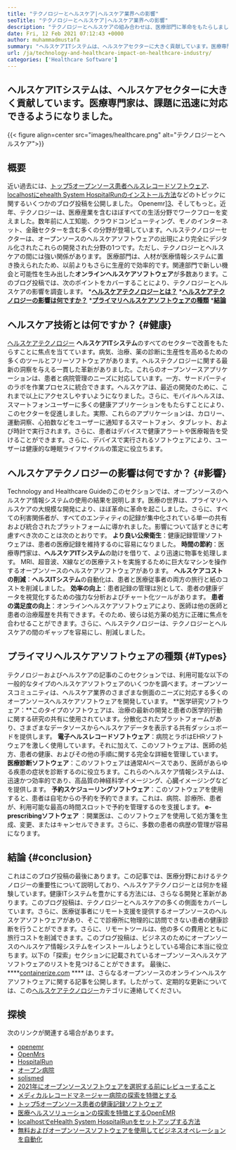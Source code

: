 ```yaml
---
title: "テクノロジーとヘルスケア|ヘルスケア業界への影響" 
seoTitle: "テクノロジーとヘルスケア|ヘルスケア業界への影響" 
description: "テクノロジーとヘルスケアの組み合わせは、医療部門に革命をもたらしました。ヘルスケアソフトウェアの影響と種類を調べてみましょう。" 
date: Fri, 12 Feb 2021 07:12:43 +0000
author: muhammadmustafa
summary: "ヘルスケアITシステムは、ヘルスケアセクターに大きく貢献しています。医療専門家は、課題に迅速に対応できるようになりました。" 
url: /ja/technology-and-healthcare-impact-on-healthcare-industry/
categories: ['Healthcare Software']
---
```


## ヘルスケアITシステムは、ヘルスケアセクターに大きく貢献しています。医療専門家は、課題に迅速に対応できるようになりました。

{{< figure align=center src="images/healthcare.png" alt="テクノロジーとヘルスケア">}}


## 概要
近い過去には、[トップ5オープンソース患者ヘルスレコードソフトウェア][1]、[localhostにehealth System HospitalRunのインストール方法][2]などのトピックに関するいくつかのブログ投稿を公開しました。 Openemr][3]、そしてもっと。近年、テクノロジーは、医療産業を含むほぼすべての生活分野でワークフローを変えました。数年前に人工知能、クラウドコンピューティング、モノのインターネット、金融セクターを含む多くの分野が登場しています。ヘルステクノロジーセクターは、オープンソースのヘルスケアソフトウェアの出現により完全にデジタル化されたこれらの開発された分野の1つです。ただし、テクノロジーとヘルスケアの間には強い関係があります。
医療部門は、人材が医療情報システムに置き換えられたため、以前よりもさらに生産的で効率的です。関連部門で新しい機会と可能性を生み出した**オンラインヘルスケアソフトウェア**が多数あります。このブログ投稿では、次のポイントをカバーすることにより、テクノロジーとヘルスケアの影響を調査します。
  ***[ヘルスケアテクノロジーとは？][4]** 
  ***[ヘルスケアテクノロジーの影響は何ですか？][5]** 
  ***[プライマリヘルスケアソフトウェアの種類][6]** 
  ***[結論][7]** 

## ヘルスケア技術とは何ですか？   {#健康}
[ヘルスケアテクノロジー][8] **ヘルスケアITシステム**のすべてのセクターで改善をもたらすことに焦点を当てています。病気、治療、薬の診断に生産性を高めるための多くのツールとフリーソフトウェアがあります。ヘルステクノロジーに関する最新の洞察を与える一貫した革新がありました。これらのオープンソースアプリケーションは、患者と病院管理のニーズに対応しています。一方、サードパーティのラボを作業プロセスに統合できます。ヘルスケアは、最近の開発のために、これまで以上にアクセスしやすいようになりました。さらに、モバイルヘルスは、スマートフォンユーザーに多くの健康アプリケーションをもたらすことにより、このセクターを促進しました。実際、これらのアプリケーションは、カロリー、運動洞察、心拍数などをユーザーに通知するスマートフォン、タブレット、および時計で実行されます。さらに、患者はデバイスで健康アラートや医療報告を受けることができます。さらに、デバイスで実行されるソフトウェアにより、ユーザーは健康的な睡眠ライフサイクルの策定に役立ちます。

## ヘルスケアテクノロジーの影響は何ですか？   {#影響}
Technology and Healthcare Guideのこのセクションでは、オープンソースのヘルスケア情報システムの使用の結果を説明します。医療の世界は、プライマリヘルスケアの大規模な開発により、ほぼ革命に革命を起こしました。さらに、すべての利害関係者が、すべてのエンティティの記録が集中化されている単一の共有および統合されたプラットフォームに導かれました。影響について話すときに考慮すべき次のことは次のとおりです。
**より良い公衆衛生**：健康記録管理ソフトウェアは、患者の医療記録を維持するのに容易になりました。
**時間の節約**：医療専門家は、**ヘルスケアITシステム**の助けを借りて、より迅速に物事を処理します。 MRI、超音波、X線などの医療テストを実施するために巨大なマシンを操作するオープンソースのヘルスケアソフトウェアがあります。
**ヘルスケアコストの削減**：**ヘルスITシステム**の自動化は、患者と医療従事者の両方の旅行と紙のコストを削減しました。
**効率の向上**：患者記録の管理は別として、患者の健康データを視覚化するための強力な分析およびチャート化ツールがあります。
**患者の満足度の向上**：オンラインヘルスケアソフトウェアにより、医師は他の医師と患者の治療履歴を共有できます。そのため、彼らは処方薬の処方に正確に焦点を合わせることができます。さらに、ヘルステクノロジーは、テクノロジーとヘルスケアの間のギャップを容易にし、削減しました。

## プライマリヘルスケアソフトウェアの種類 {#Types}
テクノロジーおよびヘルスケアの記事のこのセクションでは、利用可能な以下の一般的なタイプのヘルスケアソフトウェアのいくつかを調べます。オープンソースコミュニティは、ヘルスケア業界のさまざまな側面のニーズに対応する多くのオープンソースヘルスケアソフトウェアを開発しています。
**医学研究ソフトウェア：**このタイプのソフトウェアは、治療の最新の開発と患者の医学的行動に関する研究の共有に使用されています。分散化されたプラットフォームがあり、さまざまなデータソースからヘルスケアデータを表示する共有ダッシュボードを提供します。
**電子ヘルスレコードソフトウェア**：病院とラボはEHRソフトウェアを激しく使用しています。それに加えて、このソフトウェアは、医師の処方、患者の健康、およびその他の手順に関する完全な詳細を管理しています。
**医療診断ソフトウェア**：このソフトウェアは通常AIベースであり、医師があらゆる疾患の症状を診断するのに役立ちます。これらのヘルスケア情報システムは、迅速かつ効率的であり、高品質の神経科学イメージング、心臓イメージングなどを提供します。
**予約スケジューリングソフトウェア**：このソフトウェアを使用すると、患者は自宅からの予約を予約できます。これは、病院、診療所、患者が、利用可能な最高の時間スロットで予約を管理するのを支援します。
 **e-prescribingソフトウェア** ：開業医は、このソフトウェアを使用して処方箋を生成、変更、またはキャンセルできます。さらに、多数の患者の病歴の管理が容易になります。

## 結論 {#conclusion}
これはこのブログ投稿の最後にあります。この記事では、医療分野におけるテクノロジーの重要性について説明しており、ヘルスケアテクノロジーとは何かを経験しています。健康ITシステムを豊かにする方法には、さらなる開発と革新があります。このブログ投稿は、テクノロジーとヘルスケアの多くの側面をカバーしています。さらに、医療従事者にリモート支援を提供するオープンソースのヘルスケアソフトウェアがあり、そこで診療所に物理的に訪問できない患者の健康診断を行うことができます。さらに、リモートツールは、他の多くの費用とともに旅行コストを削減できます。このブログ投稿は、ビジネスのためにオープンソースのヘルスケア情報システムをインストールしようとしている場合に本当に役立ちます。以下の「探索」セクションに記載されているオープンソースヘルスケアソフトウェアのリストを見つけることができます。
最後に、****[containerize.com][9] **** は、さらなるオープンソースのオンラインヘルスケアソフトウェアに関する記事を公開します。したがって、定期的な更新については、この[ヘルスケアテクノロジー][8]カテゴリに連絡してください。

## 探検
次のリンクが関連する場合があります。
  * [openemr][10]
  * [OpenMrs][11]
  * [HospitalRun][12]
  * [オープン病院][13]
  * [solismed][14]
  * [2021年にオープンソースソフトウェアを選択する前にレビューすること][15]
  * [メディカルレコードマネージャー病院の探索を特徴とする][16]
  * [トップ5オープンソース患者の健康記録ソフトウェア][1]
  * [医療ヘルスソリューションの探索を特徴とするOpenEMR][3]
  * [localhostでeHealth System HospitalRunをセットアップする方法][17]
  * [無料およびオープンソースソフトウェアを使用してビジネスオペレーションを自動化][18]

  
[1]: https://blog.containerize.com/2021/03/05/top-5-open-source-patient-record-management-software/
[2]: https://blog.containerize.com/healthcare-software/how-to-install-hospitalrun-hospital-management-system/
[3]: https://blog.containerize.com/healthcare-software/open-source-medical-software-openemr-features/
[4]: #health
[5]: #impact
[6]: #types
[7]: #Conclusion
[8]: https://products.containerize.com/health-care-technologies
[9]: https://www.containerize.com/
[10]: https://products.containerize.com/health-care-technologies/openemr
[11]: https://products.containerize.com/health-care-technologies/openmrs
[12]: https://products.containerize.com/healthcare-technologies/hospitalrun
[13]: https://products.containerize.com/healthcare-technologies/open-hospital
[14]: https://products.containerize.com/healthcare-technologies/solismed
[15]: https://blog.containerize.com/cmdb-software/things-to-review-before-opting-open-source-software-in-2021/
[16]: https://blog.containerize.com/healthcare-software/features-exploration-of-medical-record-manager-hospitalrun/
[17]: https://blog.containerize.com/healthcare-software/how-to-install-hospitalrun-hospital-management-system/
[18]: https://blog.containerize.com/blogging/automate-business-operations-using-open-source-software/
